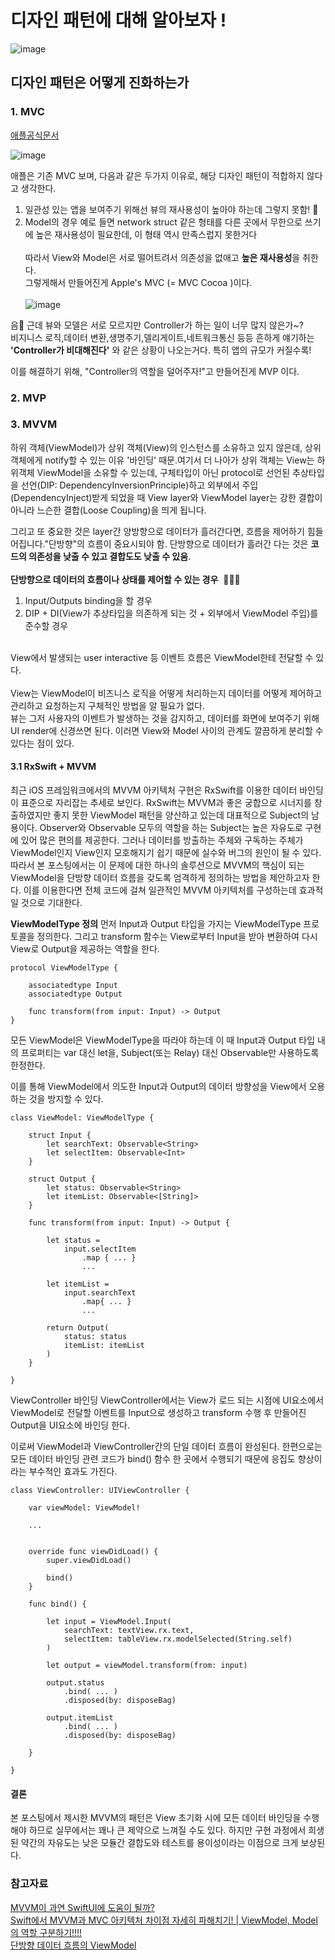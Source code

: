 # 디자인 패턴에 대해 알아보자 ! 

![image](https://github.com/yuhaeun-la/iOS-Study/assets/65907001/d67206e2-8f42-4486-8070-bb28ec72b257)

## 디자인 패턴은 어떻게 진화하는가 
### 1. MVC
[애플공식문서](https://developer.apple.com/library/archive/documentation/General/Conceptual/CocoaEncyclopedia/Model-View-Controller/Model-View-Controller.html)


![image](https://github.com/yuhaeun-la/iOS-Study/assets/65907001/d59965b9-7f16-46d3-b32c-87a193f54adc)

애플은 기존 MVC 보며, 다음과 같은 두가지 이유로, 해당 디자인 패턴이 적합하지 않다고 생각한다.<br>
1) 일관성 있는 앱을 보여주기 위해선 뷰의 재사용성이 높아야 하는데 그렇지 못함! 🤨
2) Model의 경우 예로 들면 network struct 같은 형태를 다른 곳에서 무한으로 쓰기에 높은 재사용성이 필요한데, 이 형태 역시 만족스럽지 못한거다
<br><br>
따라서 View와 Model은 서로 떨어트려서 의존성을 없애고 **높은 재사용성**을 취한다.<br>
그렇게해서 만들어진게 Apple's MVC (= MVC Cocoa )이다.<br>
<br>![image](https://github.com/yuhaeun-la/iOS-Study/assets/65907001/d51722a3-dcc5-4488-8985-a43f5f52c4e4)

음🤔 근데 뷰와 모델은 서로 모르지만 Controller가 하는 일이 너무 많지 않은가~?<br>비지니스 로직,데이터 변환,생명주기,델리게이트,네트워크통신 등등 흔하게 얘기하는 **'Controller가 비대해진다'** 와 같은 상황이 나오는거다. 특히 앱의 규모가 커질수록!
 

이를 해결하기 위해, "Controller의 역할을 덜어주자!"고 만들어진게 MVP 이다. 

### 2. MVP
### 3. MVVM


하위 객체(ViewModel)가 상위 객체(View)의 인스턴스를 소유하고 있지 않은데, 상위 객체에게 notify할 수 있는 이유 '바인딩' 때문.여기서 더 나아가 상위 객체는 View는 하위객체 ViewModel을 소유할 수 있는데, 구체타입이 아닌 protocol로 선언된 추상타입을 선언(DIP: DependencyInversionPrinciple)하고 외부에서 주입(DependencyInject)받게 되었을 때 View layer와 ViewModel layer는 강한 결합이 아니라 느슨한 결합(Loose Coupling)을 띄게 됩니다.<br>

그리고 또 중요한 것은 layer간 양방향으로 데이터가 흘러간다면, 흐름을 제어하기 힘들어집니다."단방향"의 흐름이 중요시되야 함. 단방향으로 데이터가 흘러간 다는 것은 **코드의 의존성을 낮출 수 있고 결합도도 낮출 수 있움**.<br> 
<br>**단방향으로 데이터의 흐름이나 상태를 제어할 수 있는 경우**  🙋🏼‍♀️
1) Input/Outputs binding을 할 경우
2)  DIP + DI(View가 추상타입을 의존하게 되는 것 + 외부에서 ViewModel 주입)를 준수할 경우
   
<br>View에서 발생되는 user interactive 등 이벤트 흐름은 ViewModel한테 전달할 수 있다.<br><br>View는 ViewModel이 비즈니스 로직을 어떻게 처리하는지 데이터를 어떻게 제어하고 관리하고 요청하는지 구체적인 방법을 알 필요가 없다. <br>뷰는 그저 사용자의 이벤트가 발생하는 것을 감지하고, 데이터를 화면에 보여주기 위해 UI render에 신경쓰면 된다. 이러면 View와 Model 사이의 관계도 깔끔하게 분리할 수 있다는 점이 있다.


#### 3.1 RxSwift + MVVM 

최근 iOS 프레임워크에서의 MVVM 아키텍처 구현은 RxSwift를 이용한 데이터 바인딩이 표준으로 자리잡는 추세로 보인다. RxSwift는 MVVM과 좋은 궁합으로 시너지를 창출하였지만 좋지 못한 ViewModel 패턴을 양산하고 있는데 대표적으로 Subject의 남용이다.
Observer와 Observable 모두의 역할을 하는 Subject는 높은 자유도로 구현에 있어 많은 편의를 제공한다. 그러나 데이터를 방출하는 주체와 구독하는 주체가 ViewModel인지 View인지 모호해지기 쉽기 때문에 실수와 버그의 원인이 될 수 있다.
따라서 본 포스팅에서는 이 문제에 대한 하나의 솔루션으로 MVVM의 핵심이 되는 ViewModel을 단방향 데이터 흐름을 갖도록 엄격하게 정의하는 방법을 제안하고자 한다. 이를 이용한다면 전체 코드에 걸쳐 일관적인 MVVM 아키텍처를 구성하는데 효과적일 것으로 기대한다.

**ViewModelType 정의**
먼저 Input과 Output 타입을 가지는 ViewModelType 프로토콜을 정의한다. 그리고 transform 함수는 View로부터 Input을 받아 변환하여 다시 View로 Output을 제공하는 역할을 한다.
```
protocol ViewModelType {
    
    associatedtype Input
    associatedtype Output
    
    func transform(from input: Input) -> Output
}
```
모든 ViewModel은 ViewModelType을 따라야 하는데 이 때 Input과 Output 타입 내의 프로퍼티는 var 대신 let을, Subject(또는 Relay) 대신 Observable만 사용하도록 한정한다.

이를 통해 ViewModel에서 의도한 Input과 Output의 데이터 방향성을 View에서 오용하는 것을 방지할 수 있다.
```
class ViewModel: ViewModelType {
    
    struct Input {
        let searchText: Observable<String>
        let selectItem: Observable<Int>
    }
    
    struct Output {
        let status: Observable<String>
        let itemList: Observable<[String]>
    }
    
    func transform(from input: Input) -> Output {
        
        let status =
            input.selectItem
                .map { ... }
                ...

        let itemList =
            input.searchText
                .map{ ... }
                ...

        return Output(
            status: status
            itemList: itemList
        )
    }
    
}
```
ViewController 바인딩
ViewController에서는 View가 로드 되는 시점에 UI요소에서 ViewModel로 전달할 이벤트를 Input으로 생성하고 transform 수행 후 만들어진 Output을 UI요소에 바인딩 한다.

이로써 ViewModel과 ViewController간의 단일 데이터 흐름이 완성된다. 한편으로는 모든 데이터 바인딩 관련 코드가 bind() 함수 한 곳에서 수행되기 때문에 응집도 향상이라는 부수적인 효과도 가진다.

```
class ViewController: UIViewController {

    var viewModel: ViewModel!

    ...


    override func viewDidLoad() {
        super.viewDidLoad()

        bind()
    }

    func bind() {

        let input = ViewModel.Input(
            searchText: textView.rx.text,
            selectItem: tableView.rx.modelSelected(String.self)
        )

        let output = viewModel.transform(from: input)

        output.status
            .bind( ... )
            .disposed(by: disposeBag)

        output.itemList
            .bind( ... )
            .disposed(by: disposeBag)
        
    }

}
```
#### 결론
본 포스팅에서 제시한 MVVM의 패턴은 View 초기화 시에 모든 데이터 바인딩을 수행해야 하므로 실무에서는 꽤나 큰 제약으로 느껴질 수도 있다. 하지만 구현 과정에서 희생된 약간의 자유도는 낮은 모듈간 결합도와 테스트를 용이성이라는 이점으로 크게 보상된다.


### 참고자료 
[MVVM이 과연 SwiftUI에 도움이 될까?](https://gist.github.com/unnnyong/439555659aa04bbbf78b2fcae9de7661?permalink_comment_id=4277488)<br>
[Swift에서 MVVM과 MVC 아키텍처 차이점 자세히 파해치기! | ViewModel, Model의 역할 구분하기!!!!](https://dev-with-precious-dreams.tistory.com/267)<br>
[단방향 데이터 흐름의 ViewModel](https://hyun-je.github.io/ios/2019/04/13/one_way_data_stream_viewmodel.html)
